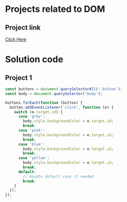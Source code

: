 # Projects related to DOM

## Project link
[Click Here](https://stackblitz.com/edit/dom-project-chaiaurcode?file=index.html)

# Solution code

## Project 1

```javascript
const buttons = document.querySelectorAll('.button');
const body = document.querySelector('body');

buttons.forEach(function (button) {
  button.addEventListener('click', function (e) {
    switch (e.target.id) {
      case 'grey':
        body.style.backgroundColor = e.target.id;
        break;
      case 'pink':
        body.style.backgroundColor = e.target.id;
        break;
      case 'blue':
        body.style.backgroundColor = e.target.id;
        break;
      case 'yellow':
        body.style.backgroundColor = e.target.id;
        break;
      default:
        // Handle default case if needed
        break;
    }
  });
});

```
